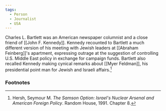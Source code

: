 ```yaml
---
tags:
  - Person
  - Journalist
  - USA
---
```

Charles L. Bartlett was an American newspaper columnist and a close friend of [[John F. Kennedy]]. Kennedy recounted to Bartlett a much different version of his meeting with Jewish leaders at [[Abraham Feinberg]]'s apartment, expressing outrage at the suggestion of controlling U.S. Middle East policy in exchange for campaign funds. Bartlett also recalled Kennedy making cynical remarks about [[Myer Feldman]], his presidential point man for Jewish and Israeli affairs.[^1]

### Footnotes

[^1]: Hersh, Seymour M. *The Samson Option: Israel's Nuclear Arsenal and American Foreign Policy*. Random House, 1991. Chapter 8.